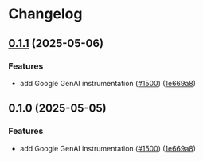 # Changelog

## [0.1.1](https://github.com/davidjoyme/openinference/compare/python-openinference-instrumentation-google-genai-v0.1.0...python-openinference-instrumentation-google-genai-v0.1.1) (2025-05-06)


### Features

* add Google GenAI instrumentation ([#1500](https://github.com/davidjoyme/openinference/issues/1500)) ([1e669a8](https://github.com/davidjoyme/openinference/commit/1e669a8af18bdfd8a0f92f716b49a7f6c105952a))

## 0.1.0 (2025-05-05)


### Features

* add Google GenAI instrumentation ([#1500](https://github.com/Arize-ai/openinference/issues/1500)) ([1e669a8](https://github.com/Arize-ai/openinference/commit/1e669a8af18bdfd8a0f92f716b49a7f6c105952a))

